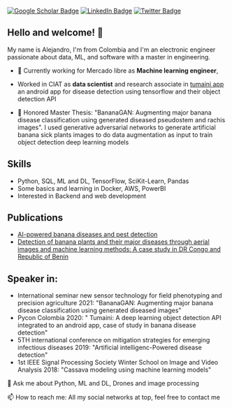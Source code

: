 [![Google Scholar Badge](https://img.shields.io/badge/Google-Scholar-red)](https://scholar.google.com/citations?user=gqUiZj0AAAAJ&hl=en)
[![LinkedIn Badge](https://img.shields.io/badge/Linked-In-blue)](https://www.linkedin.com/in/javier-alejandro-vergara/)
[![Twitter Badge](https://img.shields.io/twitter/follow/javergara?style=social)](https://twitter.com/javergara91)



## Hello and welcome! 👋

My name is Alejandro, I'm from Colombia and I'm an electronic engineer passionate about data, ML, and software with a master in engineering.

* 🔭 Currently working for Mercado libre as **Machine learning engineer**,
  
* Worked in CIAT as **data scientist** and research associate in [tumaini app](https://play.google.com/store/apps/details?id=ciat.cgiar.org.tumaini&hl=en&gl=US) an android app for disease detection using tensorflow and their object detection API

* 🌱 Honored Master Thesis: "BananaGAN: Augmenting major banana disease classification using generated diseased pseudostem and rachis images". I used generative adversarial networks to generate artificial banana sick plants images to do data augmentation as input to train object detection deep learning models

## Skills

* Python, SQL, ML and DL, TensorFlow, SciKit-Learn, Pandas
* Some basics and learning in Docker, AWS, PowerBI  
* Interested in Backend and web development

## Publications

* [AI-powered banana diseases and pest detection](https://plantmethods.biomedcentral.com/articles/10.1186/s13007-019-0475-z)
* [Detection of banana plants and their major diseases through aerial images and machine learning methods: A case study in DR Congo and Republic of Benin](https://www.sciencedirect.com/science/article/pii/S0924271620302410)

## Speaker in:

* International seminar new sensor technology for field phenotyping and precision agriculture 2021: "BananaGAN: Augmenting major banana disease
classification using generated diseased images"
* Pycon Colombia 2020: " Tumaini: A deep learning object detection API integrated to an android app, case of study in banana disease detection"
* 5TH international conference on mitigation strategies for emerging infectious diseases 2019: "Artificial intelligenc-Powered disease detection"
* 1st IEEE Signal Processing Society Winter School on Image and Video Analysis 2018: "Cassava modeling using machine learning models"

💬 Ask me about Python, ML and DL, Drones and image processing

📫 How to reach me: All my social networks at top, feel free to contact me



